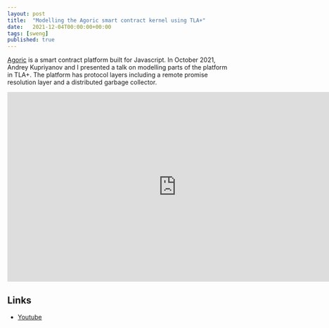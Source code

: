 ```yaml
---
layout: post
title:  "Modelling the Agoric smart contract kernel using TLA+"
date:   2021-12-04T00:00:00+00:00
tags: [sweng]
published: true
---
```


[Agoric](https://github.com/Agoric/) is a smart contract platform built for Javascript. In October 2021, Andrey Kupriyanov and I presented a talk on modelling parts of the platform in TLA+. The platform has protocol layers including a remote promise resolution layer and a distributed garbage collector.

<iframe width="768" height="432" src="https://www.youtube.com/embed/JyMX7Hz9uEs" title="YouTube video player" frameborder="0" allow="accelerometer; autoplay; clipboard-write; encrypted-media; gyroscope; picture-in-picture" allowfullscreen></iframe>

## Links

- [Youtube](https://youtu.be/JyMX7Hz9uEs)
